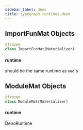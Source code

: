 ```yaml
---
sidebar_label: deno
title: typegraph.runtimes.deno
---
```


## ImportFunMat Objects

```python
@frozen
class ImportFunMat(Materializer)
```

#### runtime

should be the same runtime as `mod`'s

## ModuleMat Objects

```python
@frozen
class ModuleMat(Materializer)
```

#### runtime

DenoRuntime
